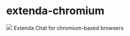 # extenda-chromium
<img src="https://raw.githubusercontent.com/Extenda-Chat/extenda-chromium/assets/images/logos/Extenda-Banner-Large.png" />
Extenda Chat for chromium-based browsers
